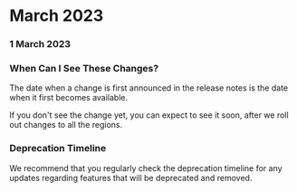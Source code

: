 ﻿# March 2023


### 1 March 2023




### When Can I See These Changes?

The date when a change is first announced in the release notes is the date when it first becomes available.

If you don't see the change yet, you can expect to see it soon, after we roll out changes to all the regions.


### Deprecation Timeline

We recommend that you regularly check the deprecation timeline for any updates regarding features that will be deprecated and removed.

